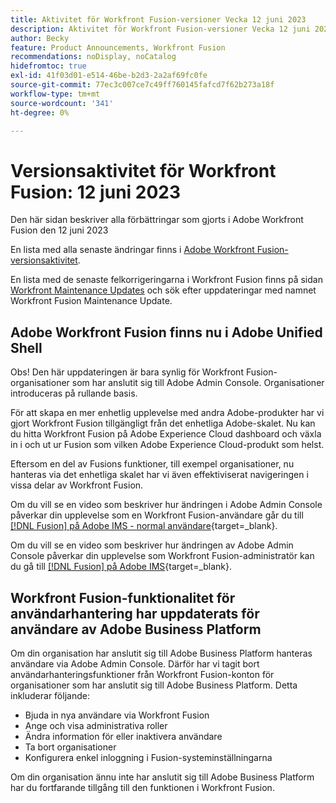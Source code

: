 ```yaml
---
title: Aktivitet för Workfront Fusion-versioner Vecka 12 juni 2023
description: Aktivitet för Workfront Fusion-versioner Vecka 12 juni 2023
author: Becky
feature: Product Announcements, Workfront Fusion
recommendations: noDisplay, noCatalog
hidefromtoc: true
exl-id: 41f03d01-e514-46be-b2d3-2a2af69fc0fe
source-git-commit: 77ec3c007ce7c49ff760145fafcd7f62b273a18f
workflow-type: tm+mt
source-wordcount: '341'
ht-degree: 0%

---
```


# Versionsaktivitet för Workfront Fusion: 12 juni 2023

Den här sidan beskriver alla förbättringar som gjorts i Adobe Workfront Fusion den 12 juni 2023

En lista med alla senaste ändringar finns i [Adobe Workfront Fusion-versionsaktivitet](/help/workfront-fusion/fusion-product-releases/fusion-release-activity.md).

En lista med de senaste felkorrigeringarna i Workfront Fusion finns på sidan [Workfront Maintenance Updates](https://experienceleague.adobe.com/docs/workfront-known-issues/releases/current-updates.html?lang=sv-SE) och sök efter uppdateringar med namnet Workfront Fusion Maintenance Update.

## Adobe Workfront Fusion finns nu i Adobe Unified Shell

Obs! Den här uppdateringen är bara synlig för Workfront Fusion-organisationer som har anslutit sig till Adobe Admin Console. Organisationer introduceras på rullande basis.

För att skapa en mer enhetlig upplevelse med andra Adobe-produkter har vi gjort Workfront Fusion tillgängligt från det enhetliga Adobe-skalet. Nu kan du hitta Workfront Fusion på Adobe Experience Cloud dashboard och växla in i och ut ur Fusion som vilken Adobe Experience Cloud-produkt som helst.

Eftersom en del av Fusions funktioner, till exempel organisationer, nu hanteras via det enhetliga skalet har vi även effektiviserat navigeringen i vissa delar av Workfront Fusion.

Om du vill se en video som beskriver hur ändringen i Adobe Admin Console påverkar din upplevelse som en Workfront Fusion-användare går du till [[!DNL Fusion] på Adobe IMS - normal användare](https://video.tv.adobe.com/v/3412465/){target=_blank}.

Om du vill se en video som beskriver hur ändringen av Adobe Admin Console påverkar din upplevelse som Workfront Fusion-administratör kan du gå till [[!DNL Fusion] på Adobe IMS](https://video.tv.adobe.com/v/3412464/){target=_blank}.


## Workfront Fusion-funktionalitet för användarhantering har uppdaterats för användare av Adobe Business Platform

Om din organisation har anslutit sig till Adobe Business Platform hanteras användare via Adobe Admin Console. Därför har vi tagit bort användarhanteringsfunktioner från Workfront Fusion-konton för organisationer som har anslutit sig till Adobe Business Platform. Detta inkluderar följande:

* Bjuda in nya användare via Workfront Fusion
* Ange och visa administrativa roller
* Ändra information för eller inaktivera användare
* Ta bort organisationer
* Konfigurera enkel inloggning i Fusion-systeminställningarna

Om din organisation ännu inte har anslutit sig till Adobe Business Platform har du fortfarande tillgång till den funktionen i Workfront Fusion.
